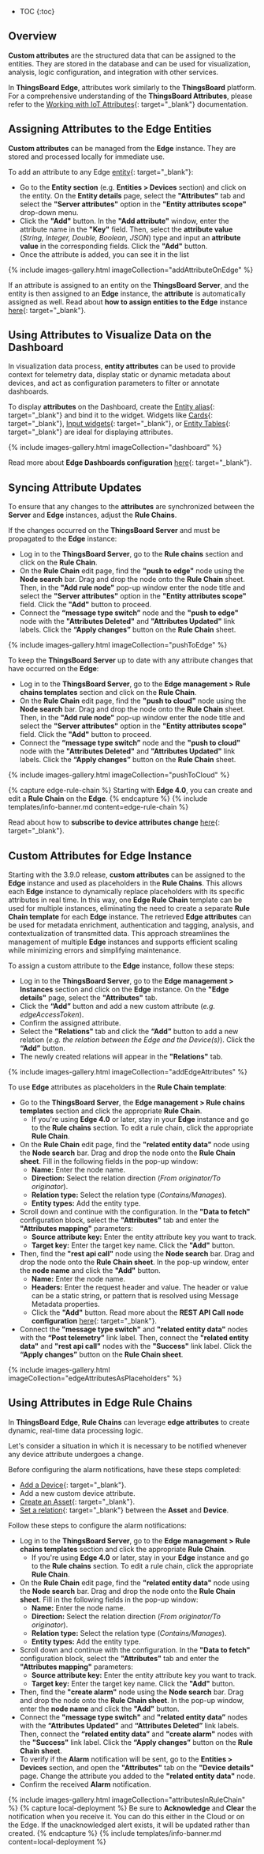 * TOC 
{:toc}

## Overview

**Custom attributes** are the structured data that can be assigned to the entities. They are stored in the database and can be used for visualization, analysis, logic configuration, and integration with other services.

In **ThingsBoard Edge**, attributes work similarly to the **ThingsBoard** platform. For a comprehensive understanding of the **ThingsBoard Attributes**, please refer to the [Working with IoT Attributes](/docs/{{peDocsPrefix}}user-guide/attributes/){: target="_blank"} documentation.

## Assigning Attributes to the Edge Entities

**Custom attributes** can be managed from the **Edge** instance. They are stored and processed locally for immediate use. 

To add an attribute to any Edge [entity](/docs/{{peDocsPrefix}}user-guide/entities-and-relations/){: target="_blank"}: 
* Go to the **Entity section** (e.g. **Entities > Devices** section) and click on the entity. On the **Entity details** page, select the **"Attributes"** tab and select the **"Server attributes"** option in the **"Entity attributes scope"** drop-down menu. 
* Click the **"Add"** button. In the **"Add attribute"** window, enter the attribute name in the **"Key"** field. Then, select the **attribute value** (_String, Integer, Double, Boolean, JSON_) type and input an **attribute value** in the corresponding fields. Click the **"Add"** button.
* Once the attribute is added, you can see it in the list

{% include images-gallery.html imageCollection="addAttributeOnEdge" %}

If an attribute is assigned to an entity on the **ThingsBoard Server**, and the entity is then assigned to an **Edge** instance, the **attribute** is automatically assigned as well. 
Read about **how to assign entities to the Edge** instance [here](/docs/{{docsPrefix}}config/management/#entities-management){: target="_blank"}.

## Using Attributes to Visualize Data on the Dashboard

In visualization data process, **entity attributes** can be used to provide context for telemetry data, display static or dynamic metadata about devices, and act as configuration parameters to filter or annotate dashboards. 

To display **attributes** on the Dashboard, create the [Entity alias](/docs/{{peDocsPrefix}}user-guide/ui/aliases/){: target="_blank"} and bind it to the widget. Widgets like [Cards](/docs/{{peDocsPrefix}}user-guide/ui/widget-library/#cards){: target="_blank"}, [Input widgets](/docs/{{peDocsPrefix}}user-guide/ui/widget-library/#input-widgets){: target="_blank"}, or [Entity Tables](/docs/{{peDocsPrefix}}user-guide/ui/entity-table-widget/){: target="_blank"} are ideal for displaying attributes.

{% include images-gallery.html imageCollection="dashboard" %}

Read more about **Edge Dashboards configuration** [here](/docs/{{docsPrefix}}user-guide/db-overview/){: target="_blank"}.

## Syncing Attribute Updates

To ensure that any changes to the **attributes** are synchronized between the **Server** and **Edge** instances, adjust the **Rule Chains**. 

If the changes occurred on the **ThingsBoard Server** and must be propagated to the **Edge** instance:
* Log in to the **ThingsBoard Server**, go to the **Rule chains** section and click on the **Rule Chain**.
* On the **Rule Chain** edit page, find the **"push to edge"** node using the **Node search** bar. Drag and drop the node onto the **Rule Chain** sheet. Then, in the **"Add rule node"** pop-up window enter the node title and select the **"Server attributes"** option in the **"Entity attributes scope"** field. Click the **"Add"** button to proceed.
* Connect the **“message type switch”** node and the **"push to edge"** node with the **"Attributes Deleted"** and **"Attributes Updated"** link labels. Click the **“Apply changes”** button on the **Rule Chain** sheet.

{% include images-gallery.html imageCollection="pushToEdge" %}

To keep the **ThingsBoard Server** up to date with any attribute changes that have occurred on the **Edge**:
* Log in to the **ThingsBoard Server**, go to the **Edge management > Rule chains templates** section and click on the **Rule Chain**.
* On the **Rule Chain** edit page, find the **"push to cloud"** node using the **Node search** bar. Drag and drop the node onto the **Rule Chain** sheet. Then, in the **"Add rule node"** pop-up window enter the node title and select the **"Server attributes"** option in the **"Entity attributes scope"** field. Click the **"Add"** button to proceed.
* Connect the **“message type switch”** node and the **"push to cloud"** node with the **"Attributes Deleted"** and **"Attributes Updated"** link labels. Click the **“Apply changes”** button on the **Rule Chain** sheet.

{% include images-gallery.html imageCollection="pushToCloud" %}

{% capture edge-rule-chain %}
Starting with **Edge 4.0**, you can create and edit a **Rule Chain** on the **Edge**. 
{% endcapture %}
{% include templates/info-banner.md content=edge-rule-chain %}

Read about how to **subscribe to device attributes change** [here](/docs/{{docsPrefix}}config/subscribe-to-attribute/#step-3-subscribe-to-device-attributes-change-and-publish-device-attributes-message){: target="_blank"}.

## Custom Attributes for Edge Instance

Starting with the 3.9.0 release, **custom attributes** can be assigned to the **Edge** instance and used as placeholders in the **Rule Chains**. This allows each **Edge** instance to dynamically replace placeholders with its specific attributes in real time. In this way, one **Edge Rule Chain** template can be used for multiple instances, eliminating the need to create a separate **Rule Chain template** for each **Edge** instance.
The retrieved **Edge attributes** can be used for metadata enrichment, authentication and tagging, analysis, and contextualization of transmitted data. This approach streamlines the management of multiple **Edge** instances and supports efficient scaling while minimizing errors and simplifying maintenance. 

To assign a custom attribute to the **Edge** instance, follow these steps:

* Log in to the **ThingsBoard Server**, go to the **Edge management > Instances** section and click on the **Edge** instance. On the **"Edge details"** page, select the **"Attributes"** tab. 
* Click the **“Add”** button and add a new custom attribute (_e.g. edgeAccessToken_).
* Confirm the assigned attribute.
* Select the **"Relations"** tab and click the **“Add”** button to add a new relation (_e.g. the relation between the Edge and the Device(s)_). Click the **“Add”** button.
* The newly created relations will appear in the **"Relations"** tab.

{% include images-gallery.html imageCollection="addEdgeAttributes" %}

To use **Edge** attributes as placeholders in the **Rule Chain template**:
* Go to the **ThingsBoard Server**, the **Edge management > Rule chains templates** section and click the appropriate **Rule Chain**.
  * If you're using **Edge 4.0** or later, stay in your **Edge** instance and go to the **Rule chains** section. To edit a rule chain, click the appropriate **Rule Chain**.
* On the **Rule Chain** edit page, find the **"related entity data"** node using the **Node search** bar. Drag and drop the node onto the **Rule Chain sheet**. Fill in the following fields in the pop-up window:
  * **Name:** Enter the node name.
  * **Direction:** Select the relation direction (_From originator/To originator_).
  * **Relation type:** Select the relation type (_Contains/Manages_).
  * **Entity types:** Add the entity type.
* Scroll down and continue with the configuration. In the **"Data to fetch"** configuration block, select the **"Attributes"** tab and enter the **"Attributes mapping"** parameters:
  * **Source attribute key:** Enter the entity attribute key you want to track.
  * **Target key:** Enter the target key name. Click the **"Add"** button.
* Then, find the **"rest api call"** node using the **Node search** bar. Drag and drop the node onto the **Rule Chain sheet**. In the pop-up window, enter the **node name** and click the **"Add"** button.
  * **Name:** Enter the node name.
  * **Headers:** Enter the request header and value. The header or value can be a static string, or pattern that is resolved using Message Metadata properties.
  * Click the **"Add"** button. Read more about the **REST API Call node configuration** [here](/docs/{{peDocsPrefix}}user-guide/rule-engine-2-0/external-nodes/#rest-api-call-node){: target="_blank"}.
* Connect the **"message type switch"** and **"related entity data"** nodes with the **“Post telemetry”** link label. Then, connect the **"related entity data"** and **"rest api call"** nodes with the **"Success"** link label. Click the **“Apply changes”** button on the **Rule Chain sheet**.

{% include images-gallery.html imageCollection="edgeAttributesAsPlaceholders" %}

## Using Attributes in Edge Rule Chains

In **ThingsBoard Edge**, **Rule Chains** can leverage **edge attributes** to create dynamic, real-time data processing logic. 

Let's consider a situation in which it is necessary to be notified whenever any device attribute undergoes a change. 

Before configuring the alarm notifications, have these steps completed: 
* [Add a Device](/docs/{{docsPrefix}}config/create-device/#creating-device-on-edge-instance){: target="_blank"}.
* Add a new custom device attribute.
* [Create an Asset](/docs/{{docsPrefix}}config/provision-asset/#creating-relations){: target="_blank"}.
* [Set a relation](/docs/{{docsPrefix}}config/provision-asset/#creating-relations){: target="_blank"} between the **Asset** and **Device**.

Follow these steps to configure the alarm notifications:
* Log in to the **ThingsBoard Server**, go to the **Edge management > Rule chains templates** section and click the appropriate **Rule Chain**.
  * If you're using **Edge 4.0** or later, stay in your **Edge** instance and go to the **Rule chains** section. To edit a rule chain, click the appropriate **Rule Chain**.
* On the **Rule Chain** edit page, find the **"related entity data"** node using the **Node search** bar. Drag and drop the node onto the **Rule Chain sheet**. Fill in the following fields in the pop-up window:
  * **Name:** Enter the node name.
  * **Direction:** Select the relation direction (_From originator/To originator_).
  * **Relation type:** Select the relation type (_Contains/Manages_).
  * **Entity types:** Add the entity type.
* Scroll down and continue with the configuration. In the **"Data to fetch"** configuration block, select the **"Attributes"** tab and enter the **"Attributes mapping"** parameters:
  * **Source attribute key:** Enter the entity attribute key you want to track.
  * **Target key:** Enter the target key name. Click the **"Add"** button.
* Then, find the **"create alarm"** node using the **Node search** bar. Drag and drop the node onto the **Rule Chain sheet**. In the pop-up window, enter the **node name** and click the **"Add"** button.
* Connect the **"message type switch"** and **"related entity data”** nodes with the **“Attributes Updated”** and **“Attributes Deleted”** link labels. Then, connect the **“related entity data”** and **"create alarm"** nodes with the **"Success"** link label. Click the **“Apply changes”** button on the **Rule Chain sheet**.
* To verify if the **Alarm** notification will be sent, go to the **Entities > Devices** section, and open the **"Attributes"** tab on the **"Device details"** page. Change the attribute you added to the **"related entity data"** node.
* Confirm the received **Alarm** notification.

{% include images-gallery.html imageCollection="attributesInRuleChain" %}
{% capture local-deployment %}
Be sure to **Acknowledge** and **Clear** the notification when you receive it. You can do this either in the Cloud or on the Edge. If the unacknowledged alert exists, it will be updated rather than created.
{% endcapture %}
{% include templates/info-banner.md content=local-deployment %}
